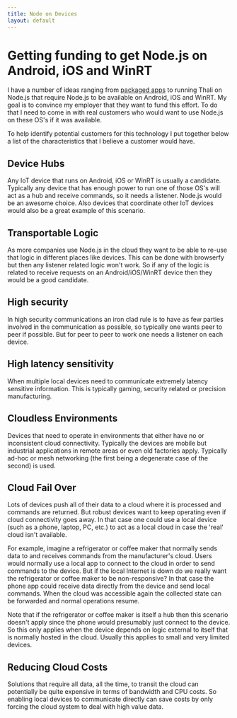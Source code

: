 ```yaml
---
title: Node on Devices
layout: default
---
```


# Getting funding to get Node.js on Android, iOS and WinRT
I have a number of ideas ranging from [packaged apps](http://www.goland.org/html6packagedapps/) to running Thali on Node.js that require Node.js to be available on Android, iOS and WinRT. My goal is to convince my employer that they want to fund this effort. To do that I need to come in with real customers who would want to use Node.js on these OS's if it was available.

To help identify potential customers for this technology I put together below a list of the characteristics that I believe a customer would have.

## Device Hubs
Any IoT device that runs on Android, iOS or WinRT is usually a candidate. Typically any device that has enough power to run one of those OS's will act as a hub and receive commands, so it needs a listener. Node.js would be an awesome choice. Also devices that coordinate other IoT devices would also be a great example of this scenario.

## Transportable Logic
As more companies use Node.js in the cloud they want to be able to re-use that logic in different places like devices. This can be done with browserfy but then any listener related logic won't work. So if any of the logic is related to receive requests on an Android/iOS/WinRT device then they would be a good candidate.

## High security
In high security communications an iron clad rule is to have as few parties involved in the communication as possible, so typically one wants peer to peer if possible. But for peer to peer to work one needs a listener on each device.

## High latency sensitivity
When multiple local devices need to communicate extremely latency sensitive information. This is typically gaming, security related or precision manufacturing.

## Cloudless Environments
Devices that need to operate in environments that either have no or inconsistent cloud connectivity. Typically the devices are mobile but industrial applications in remote areas or even old factories apply. Typically ad-hoc or mesh networking (the first being a degenerate case of the second) is used.

## Cloud Fail Over
Lots of devices push all of their data to a cloud where it is processed and commands are returned. But robust devices want to keep operating even if cloud connectivity goes away. In that case one could use a local device (such as a phone, laptop, PC, etc.) to act as a local cloud in case the 'real' cloud isn't available.

For example, imagine a refrigerator or coffee maker that normally sends data to and receives commands from the manufacturer's cloud. Users would normally use a local app to connect to the cloud in order to send commands to the device. But if the local Internet is down do we really want the refrigerator or coffee maker to be non-responsive? In that case the phone app could receive data directly from the device and send local commands. When the cloud was accessible again the collected state can be forwarded and normal operations resume.

Note that if the refrigerator or coffee maker is itself a hub then this scenario doesn't apply since the phone would presumably just connect to the device. So this only applies when the device depends on logic external to itself that is normally hosted in the cloud. Usually this applies to small and very limited devices.

## Reducing Cloud Costs
Solutions that require all data, all the time, to transit the cloud can potentially be quite expensive in terms of bandwidth and CPU costs. So enabling local devices to communicate directly can save costs by only forcing the cloud system to deal with high value data.
